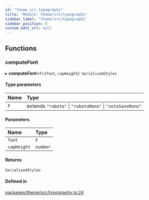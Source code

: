 ```yaml
---
id: "theme_src_typography"
title: "Module: theme/src/typography"
sidebar_label: "theme/src/typography"
sidebar_position: 0
custom_edit_url: null
---
```


## Functions

### computeFont

▸ **computeFont**<`F`\>(`font`, `capHeight`): `SerializedStyles`

#### Type parameters

| Name | Type |
| :------ | :------ |
| `F` | extends ``"roboto"`` \| ``"robotoMono"`` \| ``"notoSansMono"`` |

#### Parameters

| Name | Type |
| :------ | :------ |
| `font` | `F` |
| `capHeight` | `number` |

#### Returns

`SerializedStyles`

#### Defined in

[packages/theme/src/typography.ts:24](https://github.com/rozzzly/overcast-ui/blob/23b69a1/packages/theme/src/typography.ts#L24)
